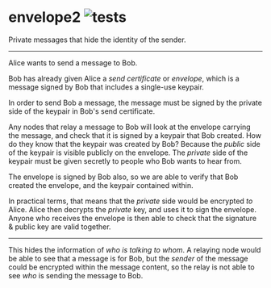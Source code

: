 # envelope2 ![tests](https://github.com/ssc-hermes/envelope/actions/workflows/nodejs.yml/badge.svg)

Private messages that hide the identity of the sender.

-------

Alice wants to send a message to Bob.

Bob has already given Alice a *send certificate* or *envelope*, which is a message signed by Bob that includes a single-use keypair.

In order to send Bob a message, the message must be signed by the private side of the keypair in Bob's send certificate.

Any nodes that relay a message to Bob will look at the envelope carrying the message, and check that it is signed by a keypair that Bob created. How do they know that the keypair was created by Bob? Because the *public* side of the keypair is visible publicly on the envelope. The *private* side of the keypair must be given secretly to people who Bob wants to hear from.

The envelope is signed by Bob also, so we are able to verify that Bob created the envelope, and the keypair contained within.

In practical terms, that means that the *private* side would be encrypted *to* Alice. Alice then decrypts the *private* key, and uses it to sign the envelope. Anyone who receives the envelope is then able to check that the signature & public key are valid together.

-------

This hides the information of *who is talking to whom*. A relaying node would be able to see that a message is for Bob, but the *sender* of the message could be encrypted within the message content, so the relay is not able to see *who* is sending the message to Bob.
